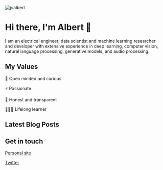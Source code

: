 <p align="left"> <img src="https://komarev.com/ghpvc/?username=jsalbert" alt="jsalbert" /> </p>

# Hi there, I'm Albert 👋 

I am an electrical engineer, data scientist and machine learning researcher and developer with extensive experience in deep learning, computer vision, natural language processing, generative models, and audio processing. 

## My Values

🌟 Open minded and curious

⚡️ Passionate

🍏 Honest and transparent

👨🏻‍💻 Lifelong learner

## Latest Blog Posts

<!-- BLOG-POST-LIST:START -->
<!-- BLOG-POST-LIST:END -->

## Get in touch

[Personal site](https://jsalbert.github.io/)

[Twitter](https://twitter.com/jsalbert_)
